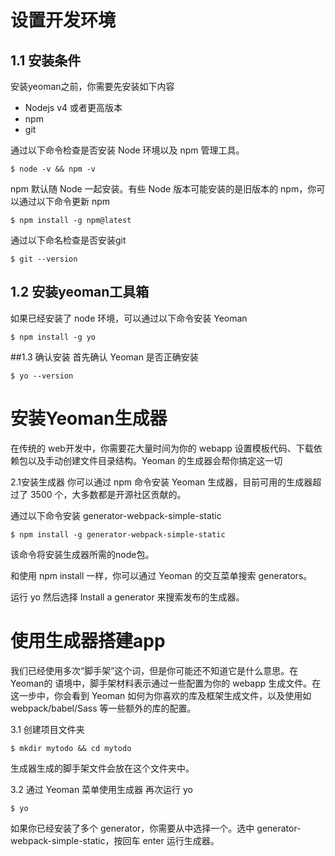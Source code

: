 # 设置开发环境
## 1.1 安装条件
安装yeoman之前，你需要先安装如下内容

* Nodejs v4 或者更高版本
* npm
* git

通过以下命令检查是否安装 Node 环境以及 npm 管理工具。

	$ node -v && npm -v

npm 默认随 Node 一起安装。有些 Node 版本可能安装的是旧版本的 npm，你可以通过以下命令更新 npm

	$ npm install -g npm@latest

通过以下命名检查是否安装git

	$ git --version

## 1.2 安装yeoman工具箱
如果已经安装了 node 环境，可以通过以下命令安装 Yeoman

	$ npm install -g yo

##1.3 确认安装
首先确认 Yeoman 是否正确安装

	$ yo --version

# 安装Yeoman生成器
在传统的 web开发中，你需要花大量时间为你的 webapp 设置模板代码、下载依赖包以及手动创建文件目录结构。Yeoman 的生成器会帮你搞定这一切

2.1安装生成器
你可以通过 npm 命令安装 Yeoman 生成器，目前可用的生成器超过了 3500 个，大多数都是开源社区贡献的。

通过以下命令安装 generator-webpack-simple-static

	$ npm install -g generator-webpack-simple-static
该命令将安装生成器所需的node包。

和使用 npm install 一样，你可以通过 Yeoman 的交互菜单搜索 generators。

运行 yo 然后选择 Install a generator 来搜索发布的生成器。

# 使用生成器搭建app
我们已经使用多次“脚手架”这个词，但是你可能还不知道它是什么意思。在 Yeoman的 语境中，脚手架材料表示通过一些配置为你的 webapp 生成文件。在这一步中，你会看到 Yeoman 如何为你喜欢的库及框架生成文件，以及使用如 webpack/babel/Sass 等一些额外的库的配置。

3.1 创建项目文件夹

	$ mkdir mytodo && cd mytodo
生成器生成的脚手架文件会放在这个文件夹中。

3.2 通过 Yeoman 菜单使用生成器
再次运行 yo

	$ yo
如果你已经安装了多个 generator，你需要从中选择一个。选中 generator-webpack-simple-static，按回车 enter 运行生成器。

